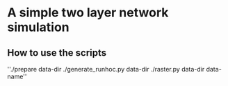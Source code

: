 # A simple two layer network simulation

## How to use the scripts

''./prepare data-dir
./generate_runhoc.py data-dir
./raster.py data-dir data-name''
